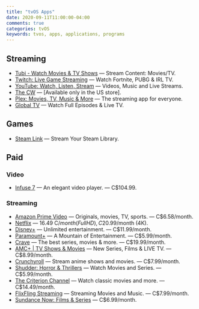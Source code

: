 ```yaml
---
title: "tvOS Apps"
date: 2020-09-11T11:00:00-04:00
comments: true
categories: tvOS
keywords: tvos, apps, applications, programs
---
```


## Streaming

- [Tubi - Watch Movies & TV Shows](https://apps.apple.com/ca/app/tubi-watch-movies-tv-shows/id886445756#?platform=appleTV) — Stream Content: Movies/TV.
- [Twitch: Live Game Streaming](https://apps.apple.com/ca/app/twitch-live-game-streaming/id460177396#?platform=appleTV) — Watch Fortnite, PUBG & IRL TV.
- [YouTube: Watch, Listen, Stream](https://apps.apple.com/ca/app/youtube-watch-upload-and-share-videos/id544007664#?platform=appleTV) — Videos, Music and Live Streams.
- [The CW](https://apps.apple.com/us/app/the-cw/id491730359?platform=appleTV) — [Available only in the US store].
- [Plex: Movies, TV, Music & More](https://apps.apple.com/ca/app/plex/id383457673#?platform=appleTV) — The streaming app for everyone.
- [Global TV](https://apps.apple.com/ca/app/global-tv/id404050595#?platform=appleTV) — Watch Full Episodes & Live TV.

## Games

- [Steam Link](https://apps.apple.com/ca/app/steam-link/id1246969117?platform=appleTV) — Stream Your Steam Library.

## Paid

### Video

- [Infuse 7](https://apps.apple.com/ca/app/infuse-7/id1136220934#?platform=appleTV) — An elegant video player. — C$104.99.

### Streaming

- [Amazon Prime Video](https://apps.apple.com/ca/app/amazon-prime-video/id545519333#?platform=appleTV) — Originals, movies, TV, sports. — C$6.58/month.
- [Netflix](https://apps.apple.com/ca/app/netflix/id363590051#?platform=appleTV) — 16.49 C$/month (Full HD), C$20.99/month (4K).
- [Disney+](https://apps.apple.com/ca/app/disney/id1446075923#?platform=appleTV) — Unlimited entertainment. — C$11.99/month.
- [Paramount+](https://apps.apple.com/ca/app/paramount/id1340650234#?platform=appleTV) — A Mountain of Entertainment. — C$5.99/month.
- [Crave](https://apps.apple.com/ca/app/crave/id942568279#?platform=appleTV) — The best series, movies & more. — C$19.99/month.
- [AMC+ | TV Shows & Movies](https://apps.apple.com/ca/app/amc-tv-shows-movies/id1578728899#?platform=appleTV) — New Series, Films & LIVE TV. — C$8.99/month.
- [Crunchyroll](https://apps.apple.com/ca/app/crunchyroll/id329913454) — Stream anime shows and movies. — C$7.99/month.
- [Shudder: Horror & Thrillers](https://apps.apple.com/ca/app/shudder-screams-on-demand/id919790315) — Watch Movies and Series. — C$5.99/month.
- [The Criterion Channel](https://apps.apple.com/ca/app/the-criterion-channel/id1454275199) — Watch classic movies and more. — C$14.49/month.
- [FlixFling Streaming](https://apps.apple.com/ca/app/flixfling-streaming/id379167709) — Streaming Movies and Music. — C$7.99/month.
- [Sundance Now: Films & Series](https://apps.apple.com/ca/app/sundance-now-films-series/id879902807) — C$6.99/month.
